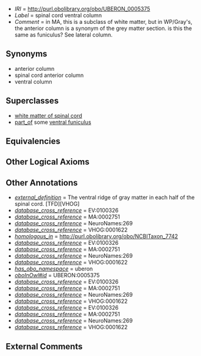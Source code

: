  * *IRI* = http://purl.obolibrary.org/obo/UBERON_0005375
 * *Label* = spinal cord ventral column
 * *Comment* = in MA, this is a subclass of white matter, but in WP/Gray's, the anterior column is a synonym of the grey matter section. is this the same as funiculus? See lateral column.

## Synonyms

 * anterior column
 * spinal cord anterior column
 * ventral column

## Superclasses

 * [white matter of spinal cord](../../UBERON/18/UBERON_0002318.md)
 * [part_of](../../BFO/50/BFO_0000050.md) some [ventral funiculus](../../UBERON/80/UBERON_0002180.md)

## Equivalencies


## Other Logical Axioms


## Other Annotations

 * *[external_definition](../../UBPROP/01/UBPROP_0000001.md)* = The ventral ridge of gray matter in each half of the spinal cord. [TFD][VHOG]
 * *[database_cross_reference](../../ef/oboInOwl#hasDbXref.md)* = EV:0100326
 * *[database_cross_reference](../../ef/oboInOwl#hasDbXref.md)* = MA:0002751
 * *[database_cross_reference](../../ef/oboInOwl#hasDbXref.md)* = NeuroNames:269
 * *[database_cross_reference](../../ef/oboInOwl#hasDbXref.md)* = VHOG:0001622
 * *[homologous_in](../../core#homologous/in/core#homologous_in.md)* = http://purl.obolibrary.org/obo/NCBITaxon_7742
 * *[database_cross_reference](../../ef/oboInOwl#hasDbXref.md)* = EV:0100326
 * *[database_cross_reference](../../ef/oboInOwl#hasDbXref.md)* = MA:0002751
 * *[database_cross_reference](../../ef/oboInOwl#hasDbXref.md)* = NeuroNames:269
 * *[database_cross_reference](../../ef/oboInOwl#hasDbXref.md)* = VHOG:0001622
 * *[has_obo_namespace](../../ce/oboInOwl#hasOBONamespace.md)* = uberon
 * *[oboInOwl#id](../../id/oboInOwl#id.md)* = UBERON:0005375
 * *[database_cross_reference](../../ef/oboInOwl#hasDbXref.md)* = EV:0100326
 * *[database_cross_reference](../../ef/oboInOwl#hasDbXref.md)* = MA:0002751
 * *[database_cross_reference](../../ef/oboInOwl#hasDbXref.md)* = NeuroNames:269
 * *[database_cross_reference](../../ef/oboInOwl#hasDbXref.md)* = VHOG:0001622
 * *[database_cross_reference](../../ef/oboInOwl#hasDbXref.md)* = EV:0100326
 * *[database_cross_reference](../../ef/oboInOwl#hasDbXref.md)* = MA:0002751
 * *[database_cross_reference](../../ef/oboInOwl#hasDbXref.md)* = NeuroNames:269
 * *[database_cross_reference](../../ef/oboInOwl#hasDbXref.md)* = VHOG:0001622

## External Comments

